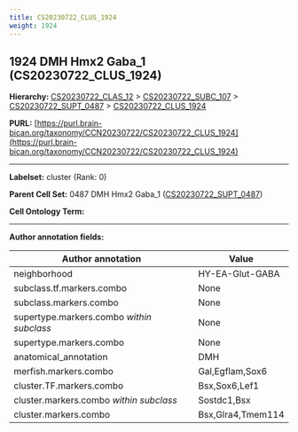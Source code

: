 ```yaml
---
title: CS20230722_CLUS_1924
weight: 1924
---
```

## 1924 DMH Hmx2 Gaba_1 (CS20230722_CLUS_1924)
<b>Hierarchy: </b>
[CS20230722_CLAS_12](../CS20230722_CLAS_12) >
[CS20230722_SUBC_107](../CS20230722_SUBC_107) >
[CS20230722_SUPT_0487](../CS20230722_SUPT_0487) >
[CS20230722_CLUS_1924](../CS20230722_CLUS_1924)

**PURL:** [https://purl.brain-bican.org/taxonomy/CCN20230722/CS20230722_CLUS_1924](https://purl.brain-bican.org/taxonomy/CCN20230722/CS20230722_CLUS_1924)

---


**Labelset:** cluster (Rank: 0)

**Parent Cell Set:** 0487 DMH Hmx2 Gaba_1 ([CS20230722_SUPT_0487](../CS20230722_SUPT_0487))



**Cell Ontology Term:** 

[MARKER GENES.]: #


---

[TRANSFERRED ANNOTATIONS.]: #


[AUTHOR ANNOTATION FIELDS.]: #


**Author annotation fields:**

| Author annotation | Value |
|-------------------|-------|
|neighborhood|HY-EA-Glut-GABA|
|subclass.tf.markers.combo|None|
|subclass.markers.combo|None|
|supertype.markers.combo _within subclass_|None|
|supertype.markers.combo|None|
|anatomical_annotation|DMH|
|merfish.markers.combo|Gal,Egflam,Sox6|
|cluster.TF.markers.combo|Bsx,Sox6,Lef1|
|cluster.markers.combo _within subclass_|Sostdc1,Bsx|
|cluster.markers.combo|Bsx,Glra4,Tmem114|
